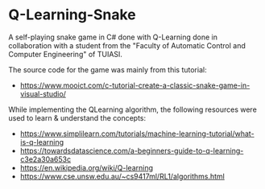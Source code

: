 # Q-Learning-Snake
A self-playing snake game in C# done with Q-Learning done in collaboration with a student from the "Faculty of Automatic Control and Computer Engineering" of TUIASI.

The source code for the game was mainly from this tutorial:
- https://www.mooict.com/c-tutorial-create-a-classic-snake-game-in-visual-studio/

While implementing the QLearning algorithm, the following resources were used to learn & understand the concepts:
- https://www.simplilearn.com/tutorials/machine-learning-tutorial/what-is-q-learning
- https://towardsdatascience.com/a-beginners-guide-to-q-learning-c3e2a30a653c
- https://en.wikipedia.org/wiki/Q-learning
- https://www.cse.unsw.edu.au/~cs9417ml/RL1/algorithms.html

